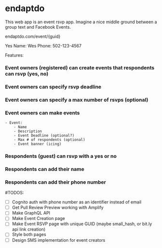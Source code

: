 # endaptdo

This web app is an event rsvp app.  Imagine a nice middle ground between a group text and Facebook Events.

endaptdo.com/event/{guid}

Yes
Name: Wes
Phone: 502-123-4567

Features:

### Event owners (registered) can create events that respondents can rsvp (yes, no) 
### Event owners can specify rsvp deadline
### Event owners can specify a max number of rsvps (optional)
### Event owners can make events 
    - Event:
        - Name
        - Description
        - Event Deadline (optional?)
        - Max # of respondents (optional)
        - Event banner (icing)



### Respondents (guest) can rsvp with a yes or no
### Respondents can add their name
### Respondents can add their phone number

#TODOS:

- [ ] Cognito auth with phone number as an identifier instead of email
- [ ] Get Pull Review Preview working with Amplify 
- [ ] Make GraphQL API
- [ ] Make Event Creation page
- [ ] Make Event RSVP page with unique GUID (maybe small_hash, or bit.ly api link creation)
- [ ] Style both pages
- [ ] Design SMS implementation for event creators